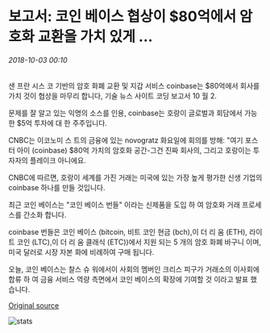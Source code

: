 # 보고서: 코인 베이스 협상이 $80억에서 암호화 교환을 가치 있게 ...

###### 2018-10-03 00:10

샌 프란 시스 코 기반의 암호 화폐 교환 및 지갑 서비스 coinbase는 $80억에서 회사를 가치 것이 협상을 마무리 합니다, 기술 뉴스 사이트 코딩 보고서 10 월 2.

문제를 잘 알고 있는 익명의 소스를 인용, coinbase는 호랑이 글로벌과 회담에서 가능한 $5억 투자에 대 한 주주입니다.

CNBC는 이코노미 스 트의 금융에 있는 novogratz 화요일에 회의를 방해: "여기 포스터 아이 (coinbase) $80억 가치의 암호화 공간-그건 진짜 회사의, 그리고 호랑이는 투자자의 플레이크 아니에요.

CNBC에 따르면, 호랑이 세계를 가진 거래는 미국에 있는 가장 높게 평가한 신생 기업의 coinbase 하나를 만들 것입니다.

최근 코인 베이스는 "코인 베이스 번들" 이라는 신제품을 도입 하 여 암호화 거래 프로세스를 간소화 합니다.

coinbase 번들은 코인 베이스 (bitcoin, 비트 코인 현금 (bch),이 더 리 움 (ETH), 라이트 코인 (LTC),이 더 리 움 클래식 (ETC))에서 지원 되는 5 개의 암호 화폐 바구니 이며, 미국 달러로 시장 자본 화에 비례하여 구매 됩니다.

오늘, 코인 베이스는 찰스 슈 워에서이 사회의 멤버인 크리스 피구가 거래소의 이사회에 합류 하 여 금융 서비스 역량 측면에서 코인 베이스의 확장에 기여할 것 이라고 발표 했습니다.

[Original source](https://cointelegraph.com/news/report-coinbase-negotiation-could-value-crypto-exchange-at-8-billion)

![stats](https://c.statcounter.com/11760860/0/a89fa40b/1/ "stats")